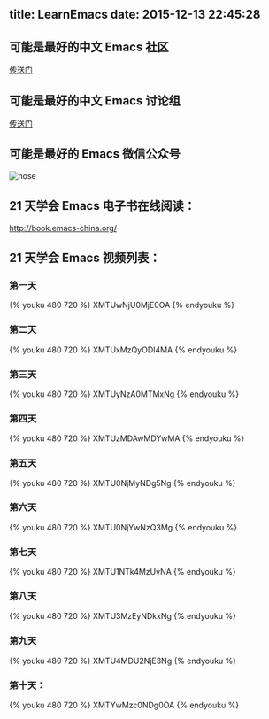 title: LearnEmacs
date: 2015-12-13 22:45:28
---

## 可能是最好的中文 Emacs 社区

[传送门](http://www.emacs-china.org)

## 可能是最好的中文 Emacs 讨论组

[传送门]( https://slackin-emacs-cn.herokuapp.com/)

## 可能是最好的 Emacs 微信公众号

![nose](/css/images/emacs-wechat.jpg)

## 21 天学会 Emacs 电子书在线阅读：

http://book.emacs-china.org/

## 21 天学会 Emacs 视频列表：

### 第一天

{% youku 480 720 %}
XMTUwNjU0MjE0OA
{% endyouku %}


### 第二天
{% youku 480 720 %}
XMTUxMzQyODI4MA
{% endyouku %}


### 第三天
{% youku 480 720 %}
XMTUyNzA0MTMxNg
{% endyouku %}


### 第四天
{% youku 480 720 %}
XMTUzMDAwMDYwMA
{% endyouku %}


### 第五天
{% youku 480 720 %}
XMTU0NjMyNDg5Ng
{% endyouku %}


### 第六天
{% youku 480 720 %}
XMTU0NjYwNzQ3Mg
{% endyouku %}


### 第七天
{% youku 480 720 %}
XMTU1NTk4MzUyNA
{% endyouku %}


### 第八天
{% youku 480 720 %}
XMTU3MzEyNDkxNg
{% endyouku %}


### 第九天
{% youku 480 720 %}
XMTU4MDU2NjE3Ng
{% endyouku %}

### 第十天：

{% youku 480 720 %}
XMTYwMzc0NDg0OA
{% endyouku %}

